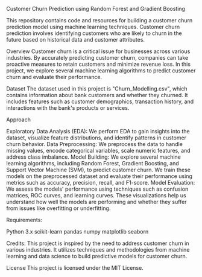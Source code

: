 Customer Churn Prediction using Random Forest and Gradient Boosting

This repository contains code and resources for building a customer churn prediction model using machine learning techniques. Customer churn prediction involves identifying customers who are likely to churn in the future based on historical data and customer attributes.

Overview
Customer churn is a critical issue for businesses across various industries. By accurately predicting customer churn, companies can take proactive measures to retain customers and minimize revenue loss. In this project, we explore several machine learning algorithms to predict customer churn and evaluate their performance.

Dataset
The dataset used in this project is "Churn_Modelling.csv", which contains information about bank customers and whether they churned. It includes features such as customer demographics, transaction history, and interactions with the bank's products or services.

Approach

Exploratory Data Analysis (EDA): We perform EDA to gain insights into the dataset, visualize feature distributions, and identify patterns in customer churn behavior.
Data Preprocessing: We preprocess the data to handle missing values, encode categorical variables, scale numeric features, and address class imbalance.
Model Building: We explore several machine learning algorithms, including Random Forest, Gradient Boosting, and Support Vector Machine (SVM), to predict customer churn. We train these models on the preprocessed dataset and evaluate their performance using metrics such as accuracy, precision, recall, and F1-score.
Model Evaluation: We assess the models' performance using techniques such as confusion matrices, ROC curves, and learning curves. These visualizations help us understand how well the models are performing and whether they suffer from issues like overfitting or underfitting.

Requirements:

Python 3.x
scikit-learn
pandas
numpy
matplotlib
seaborn

Credits:
This project is inspired by the need to address customer churn in various industries. It utilizes techniques and methodologies from machine learning and data science to build predictive models for customer churn.

License
This project is licensed under the MIT License.

